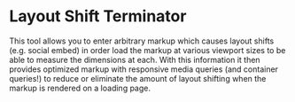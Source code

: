 # Layout Shift Terminator

This tool allows you to enter arbitrary markup which causes layout shifts (e.g. social embed) in order load the markup at various viewport sizes to be able to measure the dimensions at each. With this information it then provides optimized markup with responsive media queries (and container queries!) to reduce or eliminate the amount of layout shifting when the markup is rendered on a loading page.
